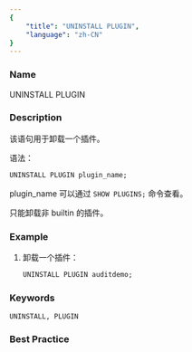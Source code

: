 ```yaml
---
{
    "title": "UNINSTALL PLUGIN",
    "language": "zh-CN"
}
---
```


<!--
Licensed to the Apache Software Foundation (ASF) under one
or more contributor license agreements.  See the NOTICE file
distributed with this work for additional information
regarding copyright ownership.  The ASF licenses this file
to you under the Apache License, Version 2.0 (the
"License"); you may not use this file except in compliance
with the License.  You may obtain a copy of the License at

  http://www.apache.org/licenses/LICENSE-2.0

Unless required by applicable law or agreed to in writing,
software distributed under the License is distributed on an
"AS IS" BASIS, WITHOUT WARRANTIES OR CONDITIONS OF ANY
KIND, either express or implied.  See the License for the
specific language governing permissions and limitations
under the License.
-->


### Name

UNINSTALL PLUGIN

### Description

该语句用于卸载一个插件。

语法：

```sql
UNINSTALL PLUGIN plugin_name;
```

 plugin_name 可以通过 `SHOW PLUGINS;` 命令查看。

只能卸载非 builtin 的插件。

### Example

1. 卸载一个插件：

    ```sql
    UNINSTALL PLUGIN auditdemo;
    ```

### Keywords

    UNINSTALL, PLUGIN

### Best Practice

